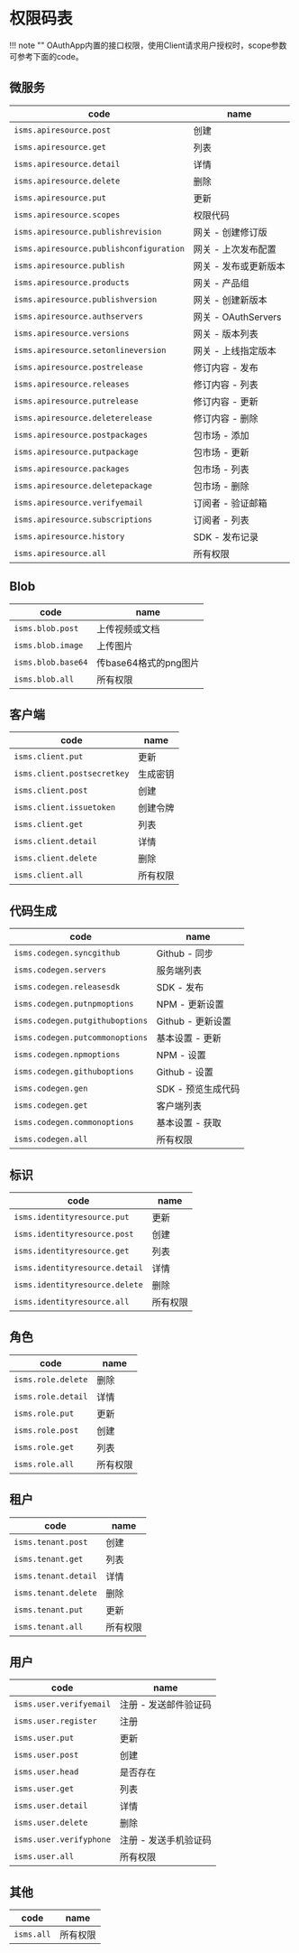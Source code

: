 # 权限码表

!!! note ""
    OAuthApp内置的接口权限，使用Client请求用户授权时，scope参数可参考下面的code。


## 微服务

| code      | name                          |
| ----------- | ------------------------------------ |
| `isms.apiresource.post` | 创建 |
| `isms.apiresource.get` | 列表 |
| `isms.apiresource.detail` | 详情 |
| `isms.apiresource.delete` | 删除 |
| `isms.apiresource.put` | 更新 |
| `isms.apiresource.scopes` | 权限代码 |
| `isms.apiresource.publishrevision`  | 网关 - 创建修订版  |
| `isms.apiresource.publishconfiguration` | 网关 - 上次发布配置 |
| `isms.apiresource.publish` | 网关 - 发布或更新版本 |
| `isms.apiresource.products` | 网关 - 产品组 |
| `isms.apiresource.publishversion` | 网关 - 创建新版本 |
| `isms.apiresource.authservers` | 网关 - OAuthServers |
| `isms.apiresource.versions` | 网关 - 版本列表 |
| `isms.apiresource.setonlineversion` | 网关 - 上线指定版本 |
| `isms.apiresource.postrelease` | 修订内容 - 发布 |
| `isms.apiresource.releases` | 修订内容 - 列表 |
| `isms.apiresource.putrelease` | 修订内容 - 更新 |
| `isms.apiresource.deleterelease` | 修订内容 - 删除 |
| `isms.apiresource.postpackages` | 包市场 - 添加 |
| `isms.apiresource.putpackage` | 包市场 - 更新 |
| `isms.apiresource.packages` | 包市场 - 列表 |
| `isms.apiresource.deletepackage` | 包市场 - 删除 |
| `isms.apiresource.verifyemail` | 订阅者 - 验证邮箱 |
| `isms.apiresource.subscriptions` | 订阅者 - 列表 |
| `isms.apiresource.history` | SDK - 发布记录 |
| `isms.apiresource.all` | 所有权限 |

## Blob

| code      | name                          |
| ----------- | ------------------------------------ |
| `isms.blob.post` | 上传视频或文档 |
| `isms.blob.image` | 上传图片 |
| `isms.blob.base64` | 传base64格式的png图片 |
| `isms.blob.all` | 所有权限 |

## 客户端

| code      | name                          |
| ----------- | ------------------------------------ |
| `isms.client.put` | 更新 |
| `isms.client.postsecretkey` | 生成密钥 |
| `isms.client.post` | 创建 |
| `isms.client.issuetoken` | 创建令牌 |
| `isms.client.get` | 列表 |
| `isms.client.detail` | 详情 |
| `isms.client.delete` | 删除 |
| `isms.client.all` | 所有权限 |


## 代码生成

| code      | name                          |
| ----------- | ------------------------------------ |
| `isms.codegen.syncgithub` | Github - 同步 |
| `isms.codegen.servers` | 服务端列表 |
| `isms.codegen.releasesdk` | SDK - 发布 |
| `isms.codegen.putnpmoptions` | NPM - 更新设置 |
| `isms.codegen.putgithuboptions` | Github - 更新设置 |
| `isms.codegen.putcommonoptions` | 基本设置 - 更新 |
| `isms.codegen.npmoptions` | NPM - 设置 |
| `isms.codegen.githuboptions` | Github - 设置 |
| `isms.codegen.gen` | SDK - 预览生成代码 |
| `isms.codegen.get` | 客户端列表 |
| `isms.codegen.commonoptions` | 基本设置 - 获取 |
| `isms.codegen.all` | 所有权限 |


## 标识

| code      | name                          |
| ----------- | ------------------------------------ |
| `isms.identityresource.put` | 更新 |
| `isms.identityresource.post` | 创建 |
| `isms.identityresource.get` | 列表 |
| `isms.identityresource.detail` | 详情 |
| `isms.identityresource.delete` | 删除 |
| `isms.identityresource.all` | 所有权限 |


## 角色

| code      | name                          |
| ----------- | ------------------------------------ |
| `isms.role.delete` | 删除 |
| `isms.role.detail` | 详情 |
| `isms.role.put` | 更新 |
| `isms.role.post` | 创建 |
| `isms.role.get` | 列表 |
| `isms.role.all` | 所有权限 |


## 租户

| code      | name                          |
| ----------- | ------------------------------------ |
| `isms.tenant.post` | 创建 |
| `isms.tenant.get` | 列表 |
| `isms.tenant.detail` | 详情 |
| `isms.tenant.delete` | 删除 |
| `isms.tenant.put` | 更新 |
| `isms.tenant.all` | 所有权限 |


## 用户

| code      | name                          |
| ----------- | ------------------------------------ |
| `isms.user.verifyemail` | 注册 - 发送邮件验证码 |
| `isms.user.register` | 注册 |
| `isms.user.put` | 更新 |
| `isms.user.post` | 创建 |
| `isms.user.head` | 是否存在 |
| `isms.user.get` | 列表 |
| `isms.user.detail` | 详情 |
| `isms.user.delete` | 删除 |
| `isms.user.verifyphone` | 注册 - 发送手机验证码 |
| `isms.user.all` | 所有权限 |


## 其他

| code      | name                          |
| ----------- | ------------------------------------ |
| `isms.all` | 所有权限 |